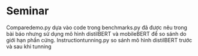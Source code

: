 # Seminar

Comparedemo.py dựa vào code trong benchmarks.py đã được nêu trong bài báo nhưng sử dụng mô hình distilBERT và mobileBERT để so sánh do giới hạn phần cứng.
  Instructiontunning.py so sánh mô hình distilBERT trước và sau khi tunning
